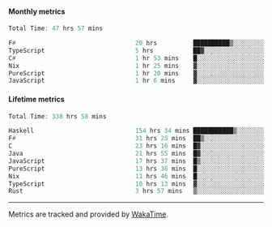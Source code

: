 #### Monthly metrics
<!--START_SECTION:wakamonthly-->

```asm
Total Time: 47 hrs 57 mins

F#                                 20 hrs          ██████████▒░░░░░░░░░░░░░░   41.70 %
TypeScript                         5 hrs           ██▓░░░░░░░░░░░░░░░░░░░░░░   10.44 %
C#                                 1 hr 53 mins    █░░░░░░░░░░░░░░░░░░░░░░░░   03.96 %
Nix                                1 hr 25 mins    ▓░░░░░░░░░░░░░░░░░░░░░░░░   02.98 %
PureScript                         1 hr 20 mins    ▓░░░░░░░░░░░░░░░░░░░░░░░░   02.81 %
JavaScript                         1 hr 6 mins     ▓░░░░░░░░░░░░░░░░░░░░░░░░   02.32 %
```

<!--END_SECTION:wakamonthly-->
#### Lifetime metrics
<!--START_SECTION:wakalifetime-->

```asm
Total Time: 338 hrs 58 mins

Haskell                            154 hrs 34 mins ███████████▒░░░░░░░░░░░░░   45.44 %
F#                                 31 hrs 25 mins  ██▒░░░░░░░░░░░░░░░░░░░░░░   09.24 %
C                                  23 hrs 16 mins  █▓░░░░░░░░░░░░░░░░░░░░░░░   06.84 %
Java                               21 hrs 55 mins  █▓░░░░░░░░░░░░░░░░░░░░░░░   06.45 %
JavaScript                         17 hrs 37 mins  █▒░░░░░░░░░░░░░░░░░░░░░░░   05.18 %
PureScript                         13 hrs 38 mins  █░░░░░░░░░░░░░░░░░░░░░░░░   04.01 %
Nix                                11 hrs 46 mins  █░░░░░░░░░░░░░░░░░░░░░░░░   03.46 %
TypeScript                         10 hrs 13 mins  ▓░░░░░░░░░░░░░░░░░░░░░░░░   03.00 %
Rust                               3 hrs 57 mins   ▒░░░░░░░░░░░░░░░░░░░░░░░░   01.17 %
```

<!--END_SECTION:wakalifetime-->

---

Metrics are tracked and provided by [WakaTime](https://github.com/athul/waka-readme).
